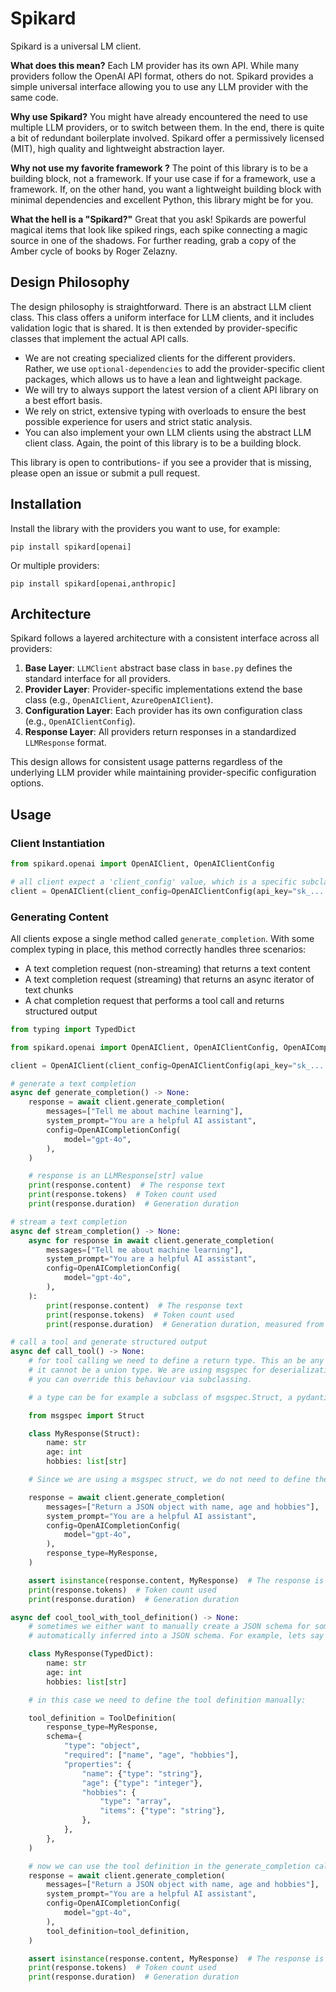 # Spikard

Spikard is a universal LM client.

**What does this mean?** Each LM provider has its own API. While many providers follow the OpenAI API format, others do not.
Spikard provides a simple universal interface allowing you to use any LLM provider with the same code.

**Why use Spikard?** You might have already encountered the need to use multiple LLM providers, or to switch between them.
In the end, there is quite a bit of redundant boilerplate involved. Spikard offer a permissively licensed (MIT), high quality and lightweight abstraction layer.

**Why not use my favorite framework <insert name>?** The point of this library is to be a building block, not a framework.
If your use case if for a framework, use a framework. If, on the other hand, you want a lightweight building block with minimal dependencies and excellent Python, this library might be for you.

**What the hell is a "Spikard?"** Great that you ask! Spikards are powerful magical items that look like spiked rings, each spike connecting a magic source in one of the shadows.
For further reading, grab a copy of the Amber cycle of books by Roger Zelazny.

## Design Philosophy

The design philosophy is straightforward. There is an abstract LLM client class. This class offers a uniform interface for LLM clients, and it includes validation logic that is shared. It is then extended by provider-specific classes that implement the actual API calls.

- We are not creating specialized clients for the different providers. Rather, we use `optional-dependencies` to add the provider-specific client packages, which allows us to have a lean and lightweight package.
- We will try to always support the latest version of a client API library on a best effort basis.
- We rely on strict, extensive typing with overloads to ensure the best possible experience for users and strict static analysis.
- You can also implement your own LLM clients using the abstract LLM client class. Again, the point of this library is to be a building block.

This library is open to contributions- if you see a provider that is missing, please open an issue or submit a pull request.

## Installation

Install the library with the providers you want to use, for example:

```shell
pip install spikard[openai]
```

Or multiple providers:

```shell
pip install spikard[openai,anthropic]
```

## Architecture

Spikard follows a layered architecture with a consistent interface across all providers:

1. **Base Layer**: `LLMClient` abstract base class in `base.py` defines the standard interface for all providers.
1. **Provider Layer**: Provider-specific implementations extend the base class (e.g., `OpenAIClient`, `AzureOpenAIClient`).
1. **Configuration Layer**: Each provider has its own configuration class (e.g., `OpenAIClientConfig`).
1. **Response Layer**: All providers return responses in a standardized `LLMResponse` format.

This design allows for consistent usage patterns regardless of the underlying LLM provider while maintaining provider-specific configuration options.

## Usage

### Client Instantiation

```python
from spikard.openai import OpenAIClient, OpenAIClientConfig

# all client expect a 'client_config' value, which is a specific subclass of 'LMClientConfig'
client = OpenAIClient(client_config=OpenAIClientConfig(api_key="sk_...."))
```

### Generating Content

All clients expose a single method called `generate_completion`. With some complex typing in place, this method correctly handles three scenarios:

- A text completion request (non-streaming) that returns a text content
- A text completion request (streaming) that returns an async iterator of text chunks
- A chat completion request that performs a tool call and returns structured output

```python
from typing import TypedDict

from spikard.openai import OpenAIClient, OpenAIClientConfig, OpenAICompletionConfig, ToolDefinition

client = OpenAIClient(client_config=OpenAIClientConfig(api_key="sk_...."))

# generate a text completion
async def generate_completion() -> None:
    response = await client.generate_completion(
        messages=["Tell me about machine learning"],
        system_prompt="You are a helpful AI assistant",
        config=OpenAICompletionConfig(
            model="gpt-4o",
        ),
    )

    # response is an LLMResponse[str] value
    print(response.content)  # The response text
    print(response.tokens)  # Token count used
    print(response.duration)  # Generation duration

# stream a text completion
async def stream_completion() -> None:
    async for response in await client.generate_completion(
        messages=["Tell me about machine learning"],
        system_prompt="You are a helpful AI assistant",
        config=OpenAICompletionConfig(
            model="gpt-4o",
        ),
    ):
        print(response.content)  # The response text
        print(response.tokens)  # Token count used
        print(response.duration)  # Generation duration, measured from the last response

# call a tool and generate structured output
async def call_tool() -> None:
    # for tool calling we need to define a return type. This an be any type that can be represented as JSON, but
    # it cannot be a union type. We are using msgspec for deserialization, and it does not support union types - although
    # you can override this behaviour via subclassing.

    # a type can be for example a subclass of msgspec.Struct, a pydantic.BaseModel, a dataclass, a TypedDict, or a primitive such as dict[str, Any] or list[SomeType] etc.

    from msgspec import Struct

    class MyResponse(Struct):
        name: str
        age: int
        hobbies: list[str]

    # Since we are using a msgspec struct, we do not need to define the tool's JSON schema because we can infer it

    response = await client.generate_completion(
        messages=["Return a JSON object with name, age and hobbies"],
        system_prompt="You are a helpful AI assistant",
        config=OpenAICompletionConfig(
            model="gpt-4o",
        ),
        response_type=MyResponse,
    )

    assert isinstance(response.content, MyResponse)  # The response is a MyResponse object that is structurally valid
    print(response.tokens)  # Token count used
    print(response.duration)  # Generation duration

async def cool_tool_with_tool_definition() -> None:
    # sometimes we either want to manually create a JSON schema for some reason, or use a type that cannot (currently) be
    # automatically inferred into a JSON schema. For example, lets say we are using a TypedDict to represent a simple JSON structure:

    class MyResponse(TypedDict):
        name: str
        age: int
        hobbies: list[str]

    # in this case we need to define the tool definition manually:

    tool_definition = ToolDefinition(
        response_type=MyResponse,
        schema={
            "type": "object",
            "required": ["name", "age", "hobbies"],
            "properties": {
                "name": {"type": "string"},
                "age": {"type": "integer"},
                "hobbies": {
                    "type": "array",
                    "items": {"type": "string"},
                },
            },
        },
    )

    # now we can use the tool definition in the generate_completion call
    response = await client.generate_completion(
        messages=["Return a JSON object with name, age and hobbies"],
        system_prompt="You are a helpful AI assistant",
        config=OpenAICompletionConfig(
            model="gpt-4o",
        ),
        tool_definition=tool_definition,
    )

    assert isinstance(response.content, MyResponse)  # The response is a MyResponse dict that is structurally valid
    print(response.tokens)  # Token count used
    print(response.duration)  # Generation duration
```

